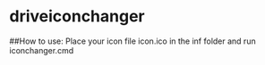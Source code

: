 # driveiconchanger
##How to use:
Place your icon file icon.ico in the inf folder
and run iconchanger.cmd

